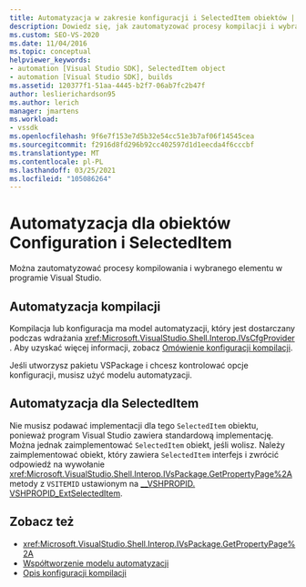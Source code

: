 ```yaml
---
title: Automatyzacja w zakresie konfiguracji i SelectedItem obiektów | Microsoft Docs
description: Dowiedz się, jak zautomatyzować procesy kompilacji i wybranych elementów programu Visual Studio przy użyciu obiektów Configuration i SelectedItem w elemencie Interop Shell.
ms.custom: SEO-VS-2020
ms.date: 11/04/2016
ms.topic: conceptual
helpviewer_keywords:
- automation [Visual Studio SDK], SelectedItem object
- automation [Visual Studio SDK], builds
ms.assetid: 120377f1-51aa-4445-b2f7-06ab7fc2b47f
author: leslierichardson95
ms.author: lerich
manager: jmartens
ms.workload:
- vssdk
ms.openlocfilehash: 9f6e7f153e7d5b32e54cc51e3b7af06f14545cea
ms.sourcegitcommit: f2916d8fd296b92cc402597d1d1eecda4f6cccbf
ms.translationtype: MT
ms.contentlocale: pl-PL
ms.lasthandoff: 03/25/2021
ms.locfileid: "105086264"
---
```

# <a name="automation-for-configuration-and-selecteditem-objects"></a>Automatyzacja dla obiektów Configuration i SelectedItem

Można zautomatyzować procesy kompilowania i wybranego elementu w programie Visual Studio.

## <a name="automation-for-builds"></a>Automatyzacja kompilacji

Kompilacja lub konfiguracja ma model automatyzacji, który jest dostarczany podczas wdrażania <xref:Microsoft.VisualStudio.Shell.Interop.IVsCfgProvider> . Aby uzyskać więcej informacji, zobacz [Omówienie konfiguracji kompilacji](../../ide/understanding-build-configurations.md).

Jeśli utworzysz pakietu VSPackage i chcesz kontrolować opcje konfiguracji, musisz użyć modelu automatyzacji.

## <a name="automation-for-selecteditem"></a>Automatyzacja dla SelectedItem

Nie musisz podawać implementacji dla tego `SelectedItem` obiektu, ponieważ program Visual Studio zawiera standardową implementację. Można jednak zaimplementować `SelectedItem` obiekt, jeśli wolisz. Należy zaimplementować obiekt, który zawiera `SelectedItem` interfejs i zwrócić odpowiedź na wywołanie <xref:Microsoft.VisualStudio.Shell.Interop.IVsPackage.GetPropertyPage%2A> metody z `VSITEMID` ustawionym na [__VSHPROPID. VSHPROPID_ExtSelectedItem](<xref:Microsoft.VisualStudio.Shell.Interop.__VSHPROPID.VSHPROPID_ExtSelectedItem>).

## <a name="see-also"></a>Zobacz też

- <xref:Microsoft.VisualStudio.Shell.Interop.IVsPackage.GetPropertyPage%2A>
- [Współtworzenie modelu automatyzacji](../../extensibility/internals/contributing-to-the-automation-model.md)
- [Opis konfiguracji kompilacji](../../ide/understanding-build-configurations.md)
